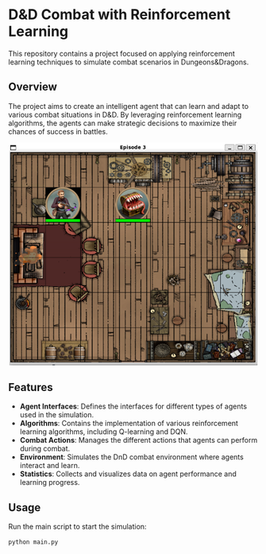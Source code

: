 # D&D Combat with Reinforcement Learning

This repository contains a project focused on applying reinforcement learning techniques to simulate combat scenarios in Dungeons&Dragons.

## Overview

The project aims to create an intelligent agent that can learn and adapt to various combat situations in D&D. By leveraging reinforcement learning algorithms, the agents can make strategic decisions to maximize their chances of success in battles.

<p align="center">
  <img src="./pictures/fig.env.png" width="500"/>
</p>

## Features

- **Agent Interfaces**: Defines the interfaces for different types of agents used in the simulation.
- **Algorithms**: Contains the implementation of various reinforcement learning algorithms, including Q-learning and DQN.
- **Combat Actions**: Manages the different actions that agents can perform during combat.
- **Environment**: Simulates the DnD combat environment where agents interact and learn.
- **Statistics**: Collects and visualizes data on agent performance and learning progress.

## Usage

Run the main script to start the simulation:

```bash
python main.py
```
